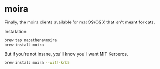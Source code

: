 moira
=====
Finally, the moira clients available for macOS/OS X that isn't meant for cats.

Installation:
```sh
brew tap macathena/moira
brew install moira
```

But if you're not insane, you'll know you'll want MIT Kerberos.

```sh
brew install moira --with-krb5
```
